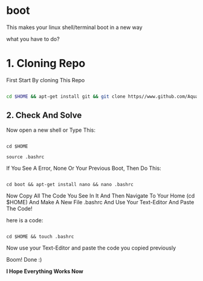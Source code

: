 # boot

This makes your linux shell/terminal boot in a new way

what you have to do?

<h1>1. Cloning Repo</h1>

<p>

First Start By cloning This Repo

```bash.sh

cd $HOME && apt-get install git && git clone https//www.github.com/AquaticCodes/boot && cd boot && bash install.sh
```
</p>
<h2>2. Check And Solve</h2>

<p>

Now open a new shell or Type This:

```

cd $HOME

source .bashrc

```

If You See A Error, None Or Your Previous Boot,
Then Do This:

```

cd boot && apt-get install nano && nano .bashrc

```

Now Copy All The Code You See In It And Then Navigate To
Your Home (cd $HOME) And Make A New File .bashrc And Use
Your Text-Editor And Paste The Code!

here is a code:

```

cd $HOME && touch .bashrc

```

Now use your Text-Editor and paste the code you copied previously

Boom! Done :)

<b><strong>I Hope Everything Works Now</strong></b>

</p>

